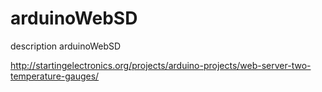 # arduinoWebSD
description arduinoWebSD

http://startingelectronics.org/projects/arduino-projects/web-server-two-temperature-gauges/
